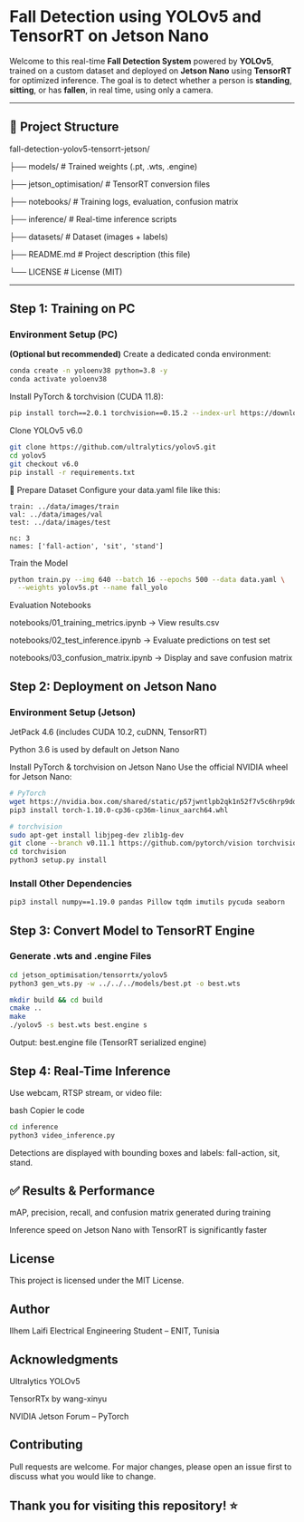#  Fall Detection using YOLOv5 and TensorRT on Jetson Nano

Welcome to this real-time **Fall Detection System** powered by **YOLOv5**, trained on a custom dataset and deployed on **Jetson Nano** using **TensorRT** for optimized inference. The goal is to detect whether a person is **standing**, **sitting**, or has **fallen**, in real time, using only a camera.

---

## 📁 Project Structure

fall-detection-yolov5-tensorrt-jetson/

├── models/ # Trained weights (.pt, .wts, .engine)

├── jetson_optimisation/ # TensorRT conversion files

├── notebooks/ # Training logs, evaluation, confusion matrix

├── inference/ # Real-time inference scripts

├── datasets/ # Dataset (images + labels)

├── README.md # Project description (this file)

└── LICENSE # License (MIT)


---

##  Step 1: Training on PC

###  Environment Setup (PC)

**(Optional but recommended)** Create a dedicated conda environment:

```bash
conda create -n yoloenv38 python=3.8 -y
conda activate yoloenv38
```
Install PyTorch & torchvision (CUDA 11.8):

```bash
pip install torch==2.0.1 torchvision==0.15.2 --index-url https://download.pytorch.org/whl/cu118

```

Clone YOLOv5 v6.0

```bash
git clone https://github.com/ultralytics/yolov5.git
cd yolov5
git checkout v6.0
pip install -r requirements.txt

```
📁 Prepare Dataset
Configure your data.yaml file like this:

    train: ../data/images/train
    val: ../data/images/val
    test: ../data/images/test

    nc: 3
    names: ['fall-action', 'sit', 'stand']

Train the Model

```bash
python train.py --img 640 --batch 16 --epochs 500 --data data.yaml \
  --weights yolov5s.pt --name fall_yolo
```
 Evaluation Notebooks
 
 notebooks/01_training_metrics.ipynb → View results.csv

notebooks/02_test_inference.ipynb → Evaluate predictions on test set

notebooks/03_confusion_matrix.ipynb → Display and save confusion matrix

##  Step 2: Deployment on Jetson Nano
###  Environment Setup (Jetson)
JetPack 4.6 (includes CUDA 10.2, cuDNN, TensorRT)

Python 3.6 is used by default on Jetson Nano

 Install PyTorch & torchvision on Jetson Nano
 Use the official NVIDIA wheel for Jetson Nano:

 ```bash
# PyTorch
wget https://nvidia.box.com/shared/static/p57jwntlpb2qk1n52f7v5c6hrp9ddp4f.whl -O torch-1.10.0-cp36-cp36m-linux_aarch64.whl
pip3 install torch-1.10.0-cp36-cp36m-linux_aarch64.whl

# torchvision
sudo apt-get install libjpeg-dev zlib1g-dev
git clone --branch v0.11.1 https://github.com/pytorch/vision torchvision
cd torchvision
python3 setup.py install
 ```
### Install Other Dependencies
```bash
pip3 install numpy==1.19.0 pandas Pillow tqdm imutils pycuda seaborn

```

## Step 3: Convert Model to TensorRT Engine
### Generate .wts and .engine Files
```bash
cd jetson_optimisation/tensorrtx/yolov5
python3 gen_wts.py -w ../../../models/best.pt -o best.wts

mkdir build && cd build
cmake ..
make
./yolov5 -s best.wts best.engine s
```
Output: best.engine file (TensorRT serialized engine)



## Step 4: Real-Time Inference
Use webcam, RTSP stream, or video file:

bash
Copier le code

```bash
cd inference
python3 video_inference.py

```
Detections are displayed with bounding boxes and labels: fall-action, sit, stand.

## ✅ Results & Performance

mAP, precision, recall, and confusion matrix generated during training

Inference speed on Jetson Nano with TensorRT is significantly faster


## License
This project is licensed under the MIT License.

## Author
Ilhem Laifi
Electrical Engineering Student – ENIT, Tunisia

##  Acknowledgments
Ultralytics YOLOv5

TensorRTx by wang-xinyu

NVIDIA Jetson Forum – PyTorch

## Contributing

Pull requests are welcome. For major changes, please open an issue first to discuss what you would like to change.

## Thank you for visiting this repository! ⭐




















